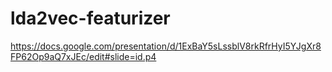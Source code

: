 # lda2vec-featurizer

https://docs.google.com/presentation/d/1ExBaY5sLssblV8rkRfrHyI5YJgXr8FP62Op9aQ7xJEc/edit#slide=id.p4
